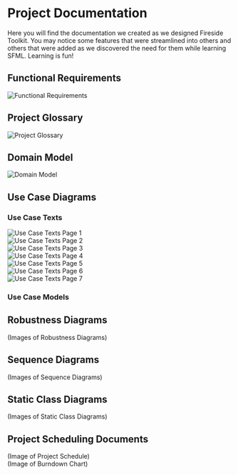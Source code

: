 # Project Documentation
Here you will find the documentation we created as we designed Fireside Toolkit. You may notice some 
features that were streamlined into others and others that were added as we discovered the need for
them while learning SFML. Learning is fun!

## Functional Requirements
![Functional Requirements](Requirements.PNG)

## Project Glossary
![Project Glossary](ProjectGlossary.PNG)

## Domain Model
![Domain Model](DomainModel.png)

## Use Case Diagrams
### Use Case Texts
![Use Case Texts Page 1](UseCaseModelsPage1.PNG) <br>
![Use Case Texts Page 2](UseCaseModelsPage2.PNG) <br>
![Use Case Texts Page 3](UseCaseModelsPage3.PNG) <br>
![Use Case Texts Page 4](UseCaseModelsPage4.PNG) <br>
![Use Case Texts Page 5](UseCaseModelsPage5.PNG) <br>
![Use Case Texts Page 6](UseCaseModelsPage6.PNG) <br>
![Use Case Texts Page 7](UseCaseModelsPage7.PNG) <br>

### Use Case Models

## Robustness Diagrams
(Images of Robustness Diagrams)

## Sequence Diagrams
(Images of Sequence Diagrams)

## Static Class Diagrams
(Images of Static Class Diagrams)

## Project Scheduling Documents
(Image of Project Schedule)<br>
(Image of Burndown Chart)
